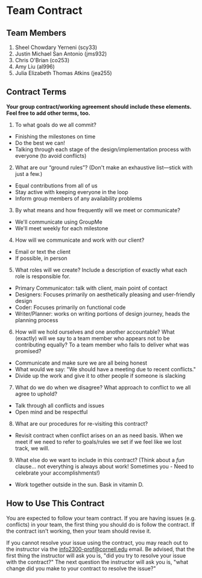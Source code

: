 # Team Contract

## Team Members

1. Sheel Chowdary Yerneni (scy33)
2. Justin Michael San Antonio (jms932)
3. Chris O'Brian (co253)
4. Amy Liu (al996)
5. Julia Elizabeth Thomas Atkins (jea255)

## Contract Terms

**Your group contract/working agreement should include these elements. Feel free to add other terms, too.**

1. To what goals do we all commit?
- Finishing the milestones on time
- Do the best we can!
- Talking through each stage of the design/implementation process with everyone (to avoid conflicts)

2. What are our “ground rules”? (Don't make an exhaustive list—stick with just a few.)
- Equal contributions from all of us
- Stay active with keeping everyone in the loop
- Inform group members of any availability problems

3. By what means and how frequently will we meet or communicate?
- We'll communicate using GroupMe
- We'll meet weekly for each milestone


4. How will we communicate and work with our client?
- Email or text the client
- If possible, in person


5. What roles will we create? Include a description of exactly what each role is responsible for.
- Primary Communicator: talk with client, main point of contact
- Designers: Focuses primarily on aesthetically pleasing and user-friendly design
- Coder: Focuses primarily on functional code
- Writer/Planner: works on writing portions of design journey, heads the planning process


6. How will we hold ourselves and one another accountable? What (exactly) will we say to a team member who appears not to be contributing equally? To a team member who fails to deliver what was promised?
- Communicate and make sure we are all being honest
- What would we say: "We should have a meeting due to recent conflicts."
- Divide up the work and give it to other people if someone is slacking

7. What do we do when we disagree? What approach to conflict to we all agree to uphold?
- Talk through all conflicts and issues
- Open mind and be respectful

8. What are our procedures for re-visiting this contract?
- Revisit contract when conflict arises on an as need basis. When we meet if we need to refer to goals/rules we set if we feel like we lost track, we will.


9. What else do we want to include in this contract? (Think about a *fun* clause... not everything is always about work! Sometimes you - Need to celebrate your accomplishments!)
- Work together outside in the sun. Bask in vitamin D.


## How to Use This Contract

You are expected to follow your team contract. If you are having issues (e.g. conflicts) in your team, the first thing you should do is follow the contract. If the contract isn't working, then your team should revise it.

If you cannot resolve your issue using the contract, you may reach out to the instructor via the <info2300-prof@cornell.edu> email. Be advised, that the first thing the instructor will ask you is, "did you try to resolve your issue with the contract?" The next question the instructor will ask you is, "what change did you make to your contract to resolve the issue?"
